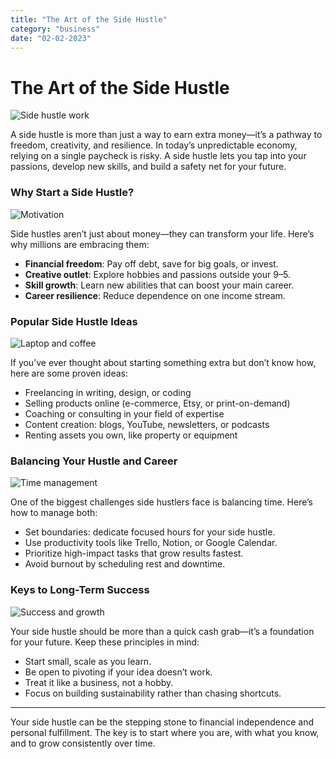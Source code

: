 ```yaml
---
title: "The Art of the Side Hustle"
category: "business"
date: "02-02-2023"
---
```


# The Art of the Side Hustle

![Side hustle work](https://images.unsplash.com/photo-1556761175-4b46a572b786)

A side hustle is more than just a way to earn extra money—it’s a pathway to freedom, creativity, and resilience. In today’s unpredictable economy, relying on a single paycheck is risky. A side hustle lets you tap into your passions, develop new skills, and build a safety net for your future.

### Why Start a Side Hustle?

![Motivation](https://images.unsplash.com/photo-1506784983877-45594efa4cbe)

Side hustles aren’t just about money—they can transform your life. Here’s why millions are embracing them:

- **Financial freedom**: Pay off debt, save for big goals, or invest.
- **Creative outlet**: Explore hobbies and passions outside your 9–5.
- **Skill growth**: Learn new abilities that can boost your main career.
- **Career resilience**: Reduce dependence on one income stream.

### Popular Side Hustle Ideas

![Laptop and coffee](https://images.unsplash.com/photo-1504384308090-c894fdcc538d)

If you’ve ever thought about starting something extra but don’t know how, here are some proven ideas:

- Freelancing in writing, design, or coding
- Selling products online (e-commerce, Etsy, or print-on-demand)
- Coaching or consulting in your field of expertise
- Content creation: blogs, YouTube, newsletters, or podcasts
- Renting assets you own, like property or equipment

### Balancing Your Hustle and Career

![Time management](https://images.unsplash.com/photo-1522202176988-66273c2fd55f)

One of the biggest challenges side hustlers face is balancing time. Here’s how to manage both:

- Set boundaries: dedicate focused hours for your side hustle.
- Use productivity tools like Trello, Notion, or Google Calendar.
- Prioritize high-impact tasks that grow results fastest.
- Avoid burnout by scheduling rest and downtime.

### Keys to Long-Term Success

![Success and growth](https://images.unsplash.com/photo-1505740420928-5e560c06d30e)

Your side hustle should be more than a quick cash grab—it’s a foundation for your future. Keep these principles in mind:

- Start small, scale as you learn.
- Be open to pivoting if your idea doesn’t work.
- Treat it like a business, not a hobby.
- Focus on building sustainability rather than chasing shortcuts.

---

Your side hustle can be the stepping stone to financial independence and personal fulfillment. The key is to start where you are, with what you know, and to grow consistently over time.
